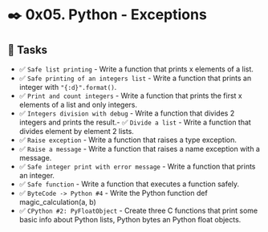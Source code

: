 # :black_nib: 0x05. Python - Exceptions

## :open_file_folder: Tasks

- :white_check_mark: ``Safe list printing`` - Write a function that prints x elements of a list.
- :white_check_mark: ``Safe printing of an integers list`` - Write a function that prints an integer with ``"{:d}".format()``.
- :white_check_mark: ``Print and count integers`` - Write a function that prints the first x elements of a list and only integers.
- :white_check_mark: ``Integers division with debug`` - Write a function that divides 2 integers and prints the result.- :white_check_mark: ``Divide a list`` - Write a function that divides element by element 2 lists.
- :white_check_mark: ``Raise exception`` - Write a function that raises a type exception.
- :white_check_mark: ``Raise a message`` - Write a function that raises a name exception with a message.
- :white_check_mark: ``Safe integer print with error message`` - Write a function that prints an integer.
- :white_check_mark: ``Safe function`` - Write a function that executes a function safely.
- :white_check_mark: ``ByteCode -> Python #4`` - Write the Python function def magic_calculation(a, b)
- :white_check_mark: ``CPython #2: PyFloatObject`` - Create three C functions that print some basic info about Python lists, Python bytes an Python float objects.
